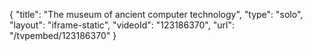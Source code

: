 {
    "title": "The museum of ancient computer technology",
    "type": "solo",
    "layout": "iframe-static",
    "videoId": "123186370",
    "url": "\/tvpembed\/123186370"
}